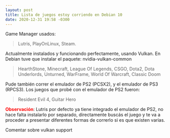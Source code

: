 ```yaml
---
layout: post
title: Lista de juegos estoy corriendo en Debian 10
date: 2020-12-31 19:58 -0300
---
```

Game Manager usados:
> Lutris, PlayOnLinux, Steam.

Actualmente instalados y funcionando perfectamente, usando Vulkan.
En Debian tuve que instalar el paquete: nvidia-vulkan-common
> HearthStone, Minecraft, League Of Legends, CSGO, Dota2, Dota Underlords, Unturned, WarFrame, World Of Warcraft, Classic Doom

Pude también correr el emulador de PS2 (PCSX2), y el emulador de PS3 (RPCS3).
Los juegos que probé con el emulador de PS2 fueron:
> Resident Evil 4, Guitar Hero

<span style="color: red; font-weight:bold;">Observación</span>: Lutris por defecto ya tiene integrado el emulador de PS2, no hace falta instalarlo por separado, directamente buscás el juego y te va a proceder a presentar diferentes formas de correrlo si es que existen varias.

Comentar sobre vulkan support
